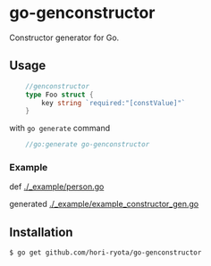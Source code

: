 # go-genconstructor

Constructor generator for Go.

## Usage

```go
    //genconstructor
    type Foo struct {
        key string `required:"[constValue]"`
    }
```

with `go generate` command

```go
    //go:generate go-genconstructor
```

### Example

def
[./_example/person.go](./_example/person.go)

generated
[./_example/example_constructor_gen.go](./_example/example_constructor_gen.go)


## Installation

```sh
$ go get github.com/hori-ryota/go-genconstructor
```
